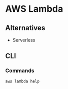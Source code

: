 # AWS Lambda

<!--
https://github.com/JannikWempe/inline-comments/blob/main/apps/api/src/lib/lambda.ts
https://github.com/squaaat/raemian

https://app.pluralsight.com/library/courses/introduction-aws-lambda/table-of-contents
https://app.pluralsight.com/library/courses/aws-developer-lambda-deep-dive/table-of-contents
https://app.pluralsight.com/library/courses/aws-developer-introduction-aws-lambda/table-of-contents
https://app.pluralsight.com/library/courses/aws-deploying-serverless-applications-application-model/table-of-contents
https://app.pluralsight.com/library/courses/lambda-expressions-java-code/table-of-contents
https://app.pluralsight.com/library/courses/enterprise-aws-lambdas-java-eclipse-ide/table-of-contents
https://app.pluralsight.com/library/courses/aws-developer-serverless-architecture-monitoring/table-of-contents
https://app.pluralsight.com/library/courses/snowforce-2020-session-21/table-of-contents
https://app.pluralsight.com/library/courses/implementing-design-patterns-java-8-lambda-expression/table-of-contents

https://linkedin.com/learning/learning-amazon-web-services-lambda-2/serverless-computing-with-lambdas
https://linkedin.com/learning/serverless-and-microservices-for-aws/why-serverless-why-microservices
https://linkedin.com/learning/serverless-architecture/what-you-should-know
https://linkedin.com/learning/building-dynamic-websites-using-aws-lambdas/serverless-technology-is-for-full-stack-developers
https://linkedin.com/learning/learning-amazon-web-services-aws-for-developers-2/getting-started-in-amazon-web-services-aws
https://linkedin.com/learning/building-serverless-apps-on-aws-2018/building-a-serverless-app-on-aws
https://linkedin.com/learning/aws-api-gateway-with-http-lambda-dynamodb-and-ios/easy-restful-api-creation
https://linkedin.com/learning/creating-a-serverless-application-using-react-in-aws/2392677
https://linkedin.com/learning/learning-cloud-computing-serverless-computing/introduction-to-serverless-computing
https://linkedin.com/learning/developing-aws-lambda-functions-with-kotlin/welcome
-->

<!--
execute-api.eu-west-1.amazonaws.com
-->

## Alternatives

- Serverless

## CLI

### Commands

```sh
aws lambda help
```

<!-- ### Usage

```sh
#
aws lambda
``` -->
